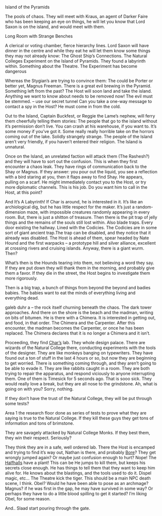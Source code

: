 Island of the Pyramids

The pools of chaos. They will meet with Kraus, an agent of Darker Faire who has been keeping an eye on things, he will let you know that Lord Saxon is on the island, and would meet with them.

Long Room with Strange Benches

A clerical or voting chamber, fierce hierarchy lines. Lord Saxon will have dinner in the centre and while they eat he will let them know some things they may not already know:
The Ghost Ship’s Connections.
The Natural Colleges Experiment on the Island of Pyramids.
They found a labyrinth within.
Something about the Theatre.
The Experiment has become dangerous

Whereas the Stygian’s are trying to convince them: The could be Porter or better yet, Magnus Freeman. 
There is a great evil brewing in the Pyramid. Something left from the past?
The Host will soon land and take the island. Anything we want to know about needs to be removed now!
The evil must be stemmed. – use our secret tunnel
Can you take a one-way message to contact a spy in the Host? He must come in from the cold.


Out to the Island, Captain Buckfest, or Reggie the Lame’s nephew, will ferry them cheerfully telling them stories:
The people that go to the island without it’s permission don’t live.
You can crash at his warehouse, if you want to. It’s some money if you’ve got it.
Some really really horrible take on the horrors coming out of the lake. Solidly strangely strange.
The people of the Island aren’t very friendly, if you haven’t entered their religion.
The Island is unnatural.

Once on the Island, an unrelated faction will attack them (The Rashesh?) and they will have to sort out the confusion. This is when they first encounter a chaos leak. They have rings of communication back to the Shay or Magnus. If they answer: you pour out the liquid, you see a reflection with a bird staring at you, then it flaps away to find Shay. He appears, pulling on a scarf. He might immediately contact you to the Host, or try more diplomatic channels. This is his job. Do you want him to call in the Host, at this point?

And It’s A Labyrinth!
If Char is around, he is interested in it. It’s like an archiological dig, but he has little respect for the maker. It’s just a random-dimension maze, with impossible creatures randomly appearing in every room. But, there is just a shitton of treasure. Then there is the pit trap of jelly things and the remains of the souls still lost within. Also blade traps. Every door existing the hallway. Lined with the Codicies. The Codicies are in some sort of giant ancient trap.The trap can be disabled, and they notice that it already was disabled. The Host is ahead of them, spear headed by Nate Hound and the first warpacks – a prototype hill and silver alliance, excellent at crossing rivers and cruising islands. Anyway, there is a giant wurm. Then?

What’s then is the Hounds tearing into them, not believing a word they say. If they are put down they will thank them in the morning, and probably give them a favor. If they die in the street, the Host begins to investigate them more rigorously.

Then is a big trap, a bunch of things from beyond the beyond and badies babies. The babies want to eat the minds of everything living and everything dead.

galeb duhr a – the rock itself churning beneath the chaos. The dark tower approaches. And there on the shore is the beach and the madman, writing on bits of bitumen. He is there with a Chimera. It is interested in getting out, and food, in that order. The Chimera and the Carpenter. After this encounter, the madman becomes the Carpenter, or once he has been replaced. The Chimera declares that it is no longer a Chimera and it isn’t.

Proceeding, they find [Char’s](/p/char.md) lab. They whole design palace. There are wizards of the Natural College there, conducting experiments with the tools of the designer. They are like monkeys banging on typewriters. They have found out a ton of stuff in the last 4 hours or so, but now they are beginning to get worried. There is something coming through, and they aren’t going to be able to evade it. They are like rabbits caught in a room. They are both trying to repair the apparatus, and respond viciously to anyone interrupting them. One of them is Timesick for 5 seconds ago. That is sooo sick. They would really love a break, but they are all nose to the grindstone. Ah, what is going on with you? Sorry, nothing.

If they don’t have the trust of the Natural College, they will be put through some tests?

Area 1 the research floor done as series of tests to prove what they are saying is true to the Natural College. If they kill these guys they get tons of information and tons of brimstone.

They are savagely attacked by Natural College Monks. If they best them, they win their respect. Seriously?

They think they are in a safe, well ordered lab. There the Host is encamped and trying to find it’s way out, Nathan is there, and probably [Bore](/p/bore.md)? They get wrongly jumped again? Or maybe just confusion enough to hurt? Nope! The [Halfhalls](/p/halfhalls.md) have a plant! This can be He jumps to kill them, but keeps his secrets close enough. He has things to tell them that they want to keep him alive for. He knows about the blastings, and the tools used to do it. Dispel magic, etc…
The Theatre kick the tiger. This should be a main NPC death scene, I think. Obel? Would he have been able to pose as an archmage? Magnus? if he was first in the gap, he may have survived in some way? Or perhaps they have to do a little blood spilling to get it started? I’m liking Obel, for some reason.

And.. Slaad start pouring through the gate.
